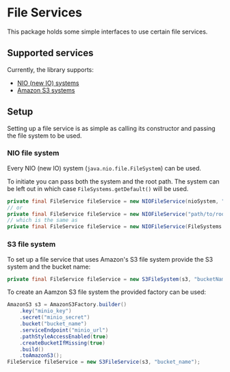 # File Services

This package holds some simple interfaces to use certain file services.

## Supported services

Currently, the library supports:

- [NIO (new IO) systems](#NIO-file-system)
- [Amazon S3 systems](#S3-file-system)

## Setup

Setting up a file service is as simple as calling its constructor and passing the file system to be
used.

### NIO file system

Every NIO (new IO) system (`java.nio.file.FileSystem`) can be used.

To initiate you can pass both the system and the root path. The system can be left out in which
case `FileSystems.getDefault()` will be used.

````java
private final FileService fileService = new NIOFileService(nioSystem, "path/to/root");
// or
private final FileService fileService = new NIOFileService("path/to/root");
// which is the same as
private final FileService fileService = new NIOFileService(FileSystems.getDefault(), "path/to/root");
````

### S3 file system

To set up a file service that uses Amazon's S3 file system provide the S3 system and the bucket
name:

```java
private final FileService fileService = new S3FileSystem(s3, "bucketName");
```

To create an Aamzon S3 file system the provided factory can be used:

````java
AmazonS3 s3 = AmazonS3Factory.builder()
    .key("minio_key")
    .secret("minio_secret")
    .bucket("bucket_name")
    .serviceEndpoint("minio_url")
    .pathStyleAccessEnabled(true)
    .createBucketIfMissing(true)
    .build()
    .toAmazonS3();
FileService fileService = new S3FileService(s3, "bucket_name");
````